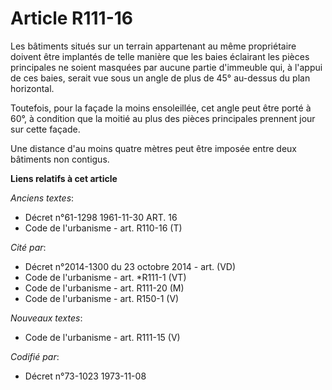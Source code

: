 # Article R111-16

Les bâtiments situés sur un terrain appartenant au même propriétaire doivent être implantés de telle manière que les baies
éclairant les pièces principales ne soient masquées par aucune partie d'immeuble qui, à l'appui de ces baies, serait vue sous
un angle de plus de 45° au-dessus du plan horizontal.

Toutefois, pour la façade la moins ensoleillée, cet angle peut être porté à 60°, à condition que la moitié au plus des pièces
principales prennent jour sur cette façade.

Une distance d'au moins quatre mètres peut être imposée entre deux bâtiments non contigus.

**Liens relatifs à cet article**

_Anciens textes_:

  - Décret n°61-1298 1961-11-30 ART. 16
  - Code de l'urbanisme - art. R110-16 (T)

_Cité par_:

  - Décret n°2014-1300 du 23 octobre 2014 - art. (VD)
  - Code de l'urbanisme - art. *R111-1 (VT)
  - Code de l'urbanisme - art. R111-20 (M)
  - Code de l'urbanisme - art. R150-1 (V)

_Nouveaux textes_:

  - Code de l'urbanisme - art. R111-15 (V)

_Codifié par_:

  - Décret n°73-1023 1973-11-08
